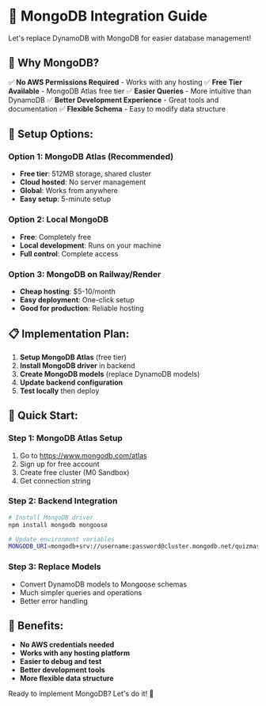 # 🍃 MongoDB Integration Guide

Let's replace DynamoDB with MongoDB for easier database management!

## 🎯 **Why MongoDB?**

✅ **No AWS Permissions Required** - Works with any hosting
✅ **Free Tier Available** - MongoDB Atlas free tier
✅ **Easier Queries** - More intuitive than DynamoDB
✅ **Better Development Experience** - Great tools and documentation
✅ **Flexible Schema** - Easy to modify data structure

## 🚀 **Setup Options:**

### **Option 1: MongoDB Atlas (Recommended)**
- **Free tier**: 512MB storage, shared cluster
- **Cloud hosted**: No server management
- **Global**: Works from anywhere
- **Easy setup**: 5-minute setup

### **Option 2: Local MongoDB**
- **Free**: Completely free
- **Local development**: Runs on your machine
- **Full control**: Complete access

### **Option 3: MongoDB on Railway/Render**
- **Cheap hosting**: $5-10/month
- **Easy deployment**: One-click setup
- **Good for production**: Reliable hosting

## 📋 **Implementation Plan:**

1. **Setup MongoDB Atlas** (free tier)
2. **Install MongoDB driver** in backend
3. **Create MongoDB models** (replace DynamoDB models)
4. **Update backend configuration**
5. **Test locally** then deploy

## 🔧 **Quick Start:**

### **Step 1: MongoDB Atlas Setup**
1. Go to https://www.mongodb.com/atlas
2. Sign up for free account
3. Create free cluster (M0 Sandbox)
4. Get connection string

### **Step 2: Backend Integration**
```bash
# Install MongoDB driver
npm install mongodb mongoose

# Update environment variables
MONGODB_URI=mongodb+srv://username:password@cluster.mongodb.net/quizmaster
```

### **Step 3: Replace Models**
- Convert DynamoDB models to Mongoose schemas
- Much simpler queries and operations
- Better error handling

## 🎉 **Benefits:**

- **No AWS credentials needed**
- **Works with any hosting platform**
- **Easier to debug and test**
- **Better development tools**
- **More flexible data structure**

Ready to implement MongoDB? Let's do it! 🚀